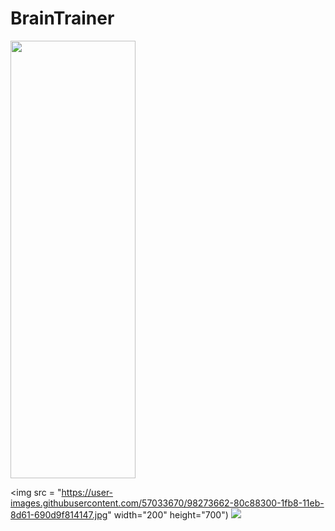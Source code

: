 # BrainTrainer
<img src = "https://user-images.githubusercontent.com/57033670/98273609-77d7b180-1fb8-11eb-9710-ad681222e4e5.jpg" width="200" height="700">

<img src = "https://user-images.githubusercontent.com/57033670/98273662-80c88300-1fb8-11eb-8d61-690d9f814147.jpg" width="200" height="700")
![](https://user-images.githubusercontent.com/57033670/98273689-8756fa80-1fb8-11eb-9057-e7a01d46ff68.jpg)
